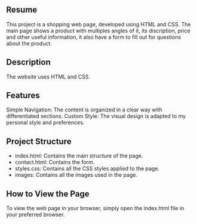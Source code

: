## Resume
This project is a shopping web page, developed using HTML and CSS. The main page shows a product with multiples angles of it, its discription, price and other useful information, it also have a form to fill out for questions about the product.

## Description
The website uses HTML and CSS.

## Features
Simple Navigation: The content is organized in a clear way with differentiated sections.
Custom Style: The visual design is adapted to my personal style and preferences.

## Project Structure
- index.html: Contains the main structure of the page.
- contact.html: Contains the form.
- styles.css: Contains all the CSS styles applied to the page.
- images: Contains all the images used in the page.

## How to View the Page
To view the web page in your browser, simply open the index.html file in your preferred browser.